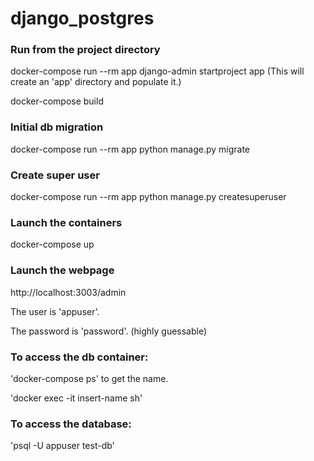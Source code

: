 # django_postgres

### Run from the project directory
docker-compose run --rm app django-admin startproject app (This will create an 'app' directory and populate it.)

docker-compose build

### Initial db migration
docker-compose run --rm app python manage.py migrate

### Create super user
docker-compose run --rm app python manage.py createsuperuser

### Launch the containers
docker-compose up

### Launch the webpage
http://localhost:3003/admin

The user is 'appuser'.

The password is 'password'. (highly guessable)

### To access the db container:
'docker-compose ps' to get the name.

'docker exec -it insert-name sh'

### To access the database:
'psql -U appuser test-db'
